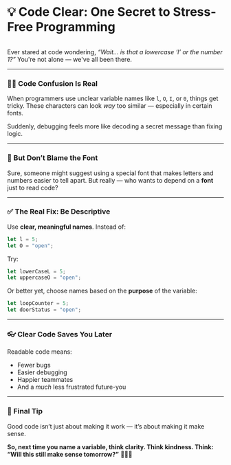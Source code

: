 # 💡 Code Clear: One Secret to Stress-Free Programming

<img src="https://agunechembaekene.wordpress.com/wp-content/uploads/2025/01/a_coder_crying-edited.jpeg" alt="" class="wp-image-1938" />

Ever stared at code wondering, *“Wait... is that a lowercase ‘l’ or the number 1?”*
You're not alone — we've all been there.

---

### 😵‍💫 Code Confusion Is Real

When programmers use unclear variable names like `l`, `O`, `I`, or `0`, things get tricky. These characters can look *way* too similar — especially in certain fonts.

Suddenly, debugging feels more like decoding a secret message than fixing logic.

---

### 🛑 But Don’t Blame the Font

Sure, someone might suggest using a special font that makes letters and numbers easier to tell apart. But really — who wants to depend on a **font** just to read code?

---

### ✅ The Real Fix: Be Descriptive

Use **clear, meaningful names**. Instead of:

```js
let l = 5;
let O = "open";
```

Try:

```js
let lowerCaseL = 5;
let uppercaseO = "open";
```

Or better yet, choose names based on the **purpose** of the variable:

```js
let loopCounter = 5;
let doorStatus = "open";
```

---

### 👓 Clear Code Saves You Later

Readable code means:

* Fewer bugs
* Easier debugging
* Happier teammates
* And a *much* less frustrated future-you

---

### 🧠 Final Tip

Good code isn’t just about making it work — it’s about making it make sense.

**So, next time you name a variable, think clarity. Think kindness. Think: “Will this still make sense tomorrow?”** 👨🏽‍💻
